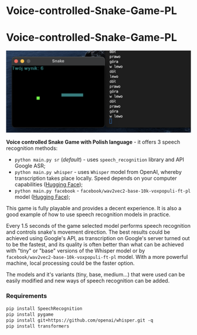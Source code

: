 # Voice-controlled-Snake-Game-PL

# Voice-controlled-Snake-Game-PL


![](img.png)

**Voice controlled Snake Game with Polish language** - it offers 3 speech recognition methods:
- `python main.py sr` (_default_) - uses `speech_recognition` library and API Google ASR;
- `python main.py whisper` - uses `Whisper` model from OpenAI, whereby transcription takes place locally. Speed depends on your computer capabilities ([Hugging Face](https://huggingface.co/openai/whisper-large));
- `python main.py facebook` - `facebook/wav2vec2-base-10k-voxpopuli-ft-pl` model ([Hugging Face](https://huggingface.co/facebook/wav2vec2-base-10k-voxpopuli-ft-pl));

This game is fully playable and provides a decent experience. It is also a good example of how to use speech recognition models in practice.

Every 1.5 seconds of the game selected model performs speech recognition and controls snake's movement direction. The best results could be achieved using Google's API, as transcription on Google's server turned out to be the fastest, and its quality is often better than what can be achieved with "tiny" or "base" versions of the Whisper model or by `facebook/wav2vec2-base-10k-voxpopuli-ft-pl` model. With a more powerful machine, local processing could be the faster option.

The models and it's variants (tiny, base, medium...) that were used can be easily modified and new ways of speech recognition can be added.

### Requirements
```
pip install SpeechRecognition
pip install pygame
pip install git+https://github.com/openai/whisper.git -q
pip install transformers
```
